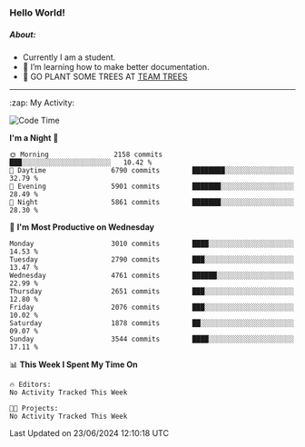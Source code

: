 ### Hello World!

##### About:
- Currently I am a student.
- 🌱 I’m learning how to make better documentation.
- 🌱 GO PLANT SOME TREES AT [TEAM TREES](https://teamtrees.org/)

---
  <summary>:zap: My Activity:</summary>
  
<!--START_SECTION:waka-->
![Code Time](http://img.shields.io/badge/Code%20Time-1%2C377%20hrs%2025%20mins-blue)

**I'm a Night 🦉** 

```text
🌞 Morning                2158 commits        ███░░░░░░░░░░░░░░░░░░░░░░   10.42 % 
🌆 Daytime                6790 commits        ████████░░░░░░░░░░░░░░░░░   32.79 % 
🌃 Evening                5901 commits        ███████░░░░░░░░░░░░░░░░░░   28.49 % 
🌙 Night                  5861 commits        ███████░░░░░░░░░░░░░░░░░░   28.30 % 
```
📅 **I'm Most Productive on Wednesday** 

```text
Monday                   3010 commits        ████░░░░░░░░░░░░░░░░░░░░░   14.53 % 
Tuesday                  2790 commits        ███░░░░░░░░░░░░░░░░░░░░░░   13.47 % 
Wednesday                4761 commits        ██████░░░░░░░░░░░░░░░░░░░   22.99 % 
Thursday                 2651 commits        ███░░░░░░░░░░░░░░░░░░░░░░   12.80 % 
Friday                   2076 commits        ███░░░░░░░░░░░░░░░░░░░░░░   10.02 % 
Saturday                 1878 commits        ██░░░░░░░░░░░░░░░░░░░░░░░   09.07 % 
Sunday                   3544 commits        ████░░░░░░░░░░░░░░░░░░░░░   17.11 % 
```


📊 **This Week I Spent My Time On** 

```text
🔥 Editors: 
No Activity Tracked This Week

🐱‍💻 Projects: 
No Activity Tracked This Week
```


 Last Updated on 23/06/2024 12:10:18 UTC
<!--END_SECTION:waka-->
